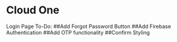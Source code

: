 # Cloud One

Login Page To-Do:
##Add Forgot Password Button
##Add Firebase Authentication
##Add OTP functionality
##Confirm Styling
